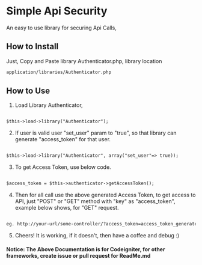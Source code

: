 # Simple Api Security

An easy to use library for securing Api Calls,

## How to Install

Just, Copy and Paste library Authenticator.php, library location

```html
application/libraries/Authenticator.php
```

## How to Use

  1) Load Library Authenticator,

  ```html

  $this->load->library("Authenticator");

  ```

  2) If user is valid user "set_user" param to "true", so that library can generate "access_token" for that user.

  ```html

  $this->load->library("Authenticator", array("set_user"=> true));

  ```

  3) To get Access Token, use below code.

  ```html

  $access_token = $this->authenticator->getAccessToken();

  ```

  4) Then for all call use the above generated Access Token, to get access to API, just "POST" or "GET" method with "key" as "access_token", example below shows, for "GET" request.

  ```html

  eg. http://your-url/some-controller/?access_token=access_token_generated_at_step_3

  ```

  5) Cheers! It is working, if it doesn't, then have a coffee and debug :)

#### Notice: The Above Documentation is for Codeigniter, for other frameworks, create issue or pull request for ReadMe.md
